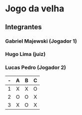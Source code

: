 # Jogo da velha
## Integrantes
### Gabriel Majewski (Jogador 1)
### Hugo Lima (juiz) 
### Lucas Pedro (Jogador 2)

| -  |  A     | B     | C     |
| -- | :---:  | :---: | :---: |
| 1  | X      | X     | O     |
| 2  | O      | O     | X     |
| 3  | X      | O     | X     |
